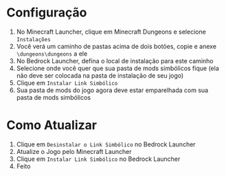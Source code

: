 ﻿# Configuração
1. No Minecraft Launcher, clique em Minecraft Dungeons e selecione `Instalações`
2. Você verá um caminho de pastas acima de dois botões, copie e anexe `\dungeons\dungeons` a ele
3. No Bedrock Launcher, defina o local de instalação para este caminho
4. Selecione onde você quer que sua pasta de mods simbólicos fique (ela não deve ser colocada na pasta de instalação de seu jogo)
5. Clique em `Instalar Link Simbólico`
6. Sua pasta de mods do jogo agora deve estar emparelhada com sua pasta de mods simbólicos

# Como Atualizar
1. Clique em `Desinstalar o Link Simbólico` no Bedrock Launcher
2. Atualize o Jogo pelo Minecraft Launcher
3. Clique em `Instalar Link Simbólico` no Bedrock Launcher
4. Feito